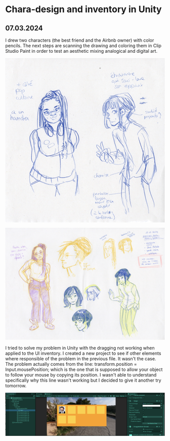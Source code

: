 # Chara-design and inventory in Unity

## 07.03.2024

I drew two characters (the best friend and the Airbnb owner) with color pencils. The next steps are scanning the drawing and coloring them in Clip Studio Paint in order to test an aesthetic mixing analogical and digital art.

![](images/20240307/sketch1.jpeg)

![](images/20240307/sketch2.jpeg)

I tried to solve my problem in Unity with the dragging not working when applied to the UI inventory.
I created a new project to see if other elements where responsible of the problem in the previous file. It wasn't the case. The problem actually comes from the line: transform.position = Input.mousePosition; which is the one that is supposed to allow your object to follow your mouse by copying its position. I wasn't able to understand specifically why this line wasn't working but I decided to give it another try tomorrow.

![](images/20240307/debugg_project.png)
